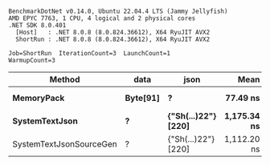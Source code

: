 ```

BenchmarkDotNet v0.14.0, Ubuntu 22.04.4 LTS (Jammy Jellyfish)
AMD EPYC 7763, 1 CPU, 4 logical and 2 physical cores
.NET SDK 8.0.401
  [Host]   : .NET 8.0.8 (8.0.824.36612), X64 RyuJIT AVX2
  ShortRun : .NET 8.0.8 (8.0.824.36612), X64 RyuJIT AVX2

Job=ShortRun  IterationCount=3  LaunchCount=1  
WarmupCount=3  

```
| Method                  | data     | json                | Mean        | Error      | StdDev   | Min         | Max         | Gen0   | Allocated |
|------------------------ |--------- |-------------------- |------------:|-----------:|---------:|------------:|------------:|-------:|----------:|
| **MemoryPack**              | **Byte[91]** | **?**                   |    **77.49 ns** |   **2.405 ns** | **0.132 ns** |    **77.40 ns** |    **77.64 ns** | **0.0019** |     **168 B** |
| **SystemTextJson**          | **?**        | **{&quot;Sh(...)22&quot;} [220]** | **1,175.34 ns** | **102.131 ns** | **5.598 ns** | **1,171.45 ns** | **1,181.76 ns** | **0.0019** |     **168 B** |
| SystemTextJsonSourceGen | ?        | {&quot;Sh(...)22&quot;} [220] | 1,112.20 ns |  11.950 ns | 0.655 ns | 1,111.51 ns | 1,112.82 ns | 0.0019 |     168 B |
